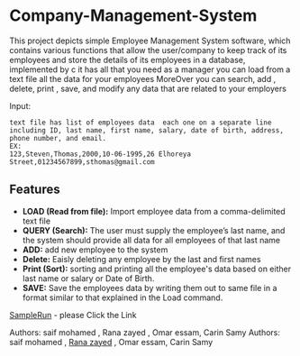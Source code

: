 # Company-Management-System
This project depicts simple Employee Management System software, which contains various functions that allow the user/company to keep track of its employees and store the details of its employees in a database, implemented by c it has all that you need as a manager you can load from a text file all the data for your employees MoreOver you can search, add , delete, print , save, and modify any data that are related to your employers 


Input:
```
text file has list of employees data  each one on a separate line including ID, last name, first name, salary, date of birth, address, phone number, and email.
EX:
123,Steven,Thomas,2000,10-06-1995,26 Elhoreya Street,01234567899,sthomas@gmail.com 
```
## Features
* **LOAD (Read from file):** Import employee data from a comma-delimited text file
* **QUERY (Search):** The user must supply the employee’s last name, and the system should provide all data for all employees of that last
name
* **ADD:** add new employee to the system
* **Delete:** Eaisly deleting any employee by the last and first names 
* **Print (Sort):** sorting and printing all the employee's data based on either
last name or salary or Date of Birth.
* **SAVE:** Save the employees data by writing them out to same file in a format
similar to that explained in the Load command.

[SampleRun](https://drive.google.com/drive/folders/1AFo3RzKQO7rl3ah9jOZOyTCAVhCar8t0) - please Click the Link

Authors: saif mohamed , Rana zayed , Omar essam, Carin Samy
Authors: saif mohamed , [Rana zayed](https://github.com/RanaZay) , Omar essam, Carin Samy
